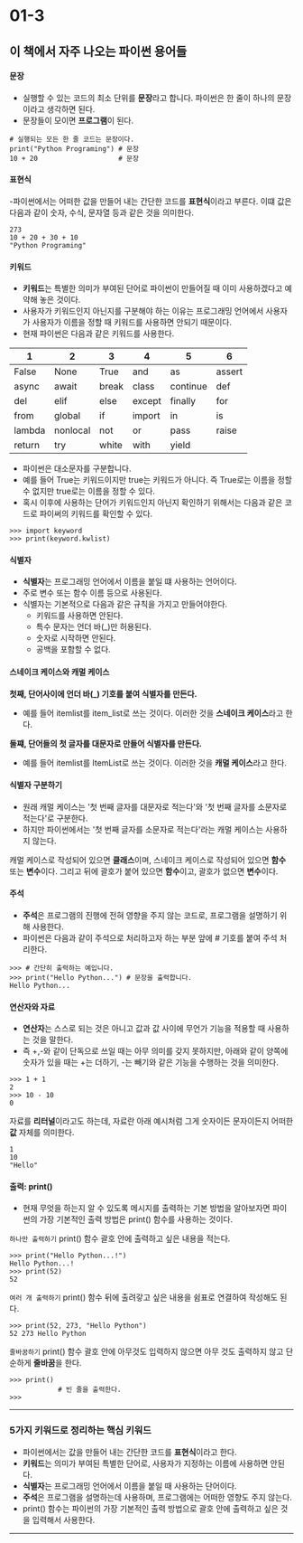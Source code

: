 # 01-3

## 이 책에서 자주 나오는 파이썬 용어들

#### 문장

- 실행할 수 있는 코드의 최소 단위를 **문장**라고 합니다. 파이썬은 한 줄이 하나의 문장이라고 생각하면 된다.
- 문장들이 모이면 **프로그램**이 된다.

```
# 실행되는 모든 한 줄 코드는 문장이다.
print("Python Programing") # 문장
10 + 20                    # 문장
```

#### 표현식

-파이썬에서는 어떠한 값을 만들어 내는 간단한 코드를 **표현식**이라고 부른다. 이떄 값은 다음과 같이 숫자, 수식, 문자열 등과 같은 것을 의미한다.

```
273
10 + 20 + 30 + 10
"Python Programing"
```

#### 키워드

- **키워드**는 특별한 의미가 부여된 단어로 파이썬이 만들어질 때 이미 사용하겠다고 예약해 놓은 것이다.
- 사용자가 키워드인지 아닌지를 구분해야 하는 이유는 프로그래밍 언어에서 사용자가 사용자가 이름을 정할 때 키워드를 사용하면 안되기 때문이다.
- 현재 파이썬은 다음과 같은 키워드를 사용한다.

| 1      | 2        | 3     | 4      | 5        | 6      |
| ------ | -------- | ----- | ------ | -------- | ------ |
| False  | None     | True  | and    | as       | assert |
| async  | await    | break | class  | continue | def    |
| del    | elif     | else  | except | finally  | for    |
| from   | global   | if    | import | in       | is     |
| lambda | nonlocal | not   | or     | pass     | raise  |
| return | try      | white | with   | yield    |        |

- 파이썬은 대소문자를 구분합니다.
- 예를 들어 True는 키워드이지만 true는 키워드가 아니다. 즉 True로는 이름을 정할 수 없지만 true로는 이름을 정할 수 있다.
- 혹시 이후에 사용하는 단어가 키워드인지 아닌지 확인하기 위해서는 다음과 같은 코드로 파이써의 키워드를 확인할 수 있다.

```
>>> import keyword
>>> print(keyword.kwlist)
```

#### 식별자

- **식별자**는 프로그래밍 언어에서 이름을 붙일 떄 사용하는 언어이다.
- 주로 변수 또는 함수 이름 등으로 사용된다.
- 식별자는 기본적으로 다음과 같은 규칙을 가지고 만들어야한다.
  - 키워드를 사용하면 안된다.
  - 특수 문자는 언더 바(\_)만 허용된다.
  - 숫자로 시작하면 안된다.
  - 공백을 포함할 수 없다.

#### 스네이크 케이스와 캐멀 케이스

**첫째, 단어사이에 언더 바(\_) 기호를 붙여 식별자를 만든다.**

- 예를 들어 itemlist를 item_list로 쓰는 것이다. 이러한 것을 **스네이크 케이스**라고 한다.

**둘쨰, 단어들의 첫 글자를 대문자로 만들어 식별자를 만든다.**

- 예를 들어 itemlist를 ItemList로 쓰는 것이다. 이러한 것을 **캐멀 케이스**라고 한다.

#### 식별자 구분하기

- 원래 캐멀 케이스는 '첫 번째 글자를 대문자로 적는다'와 '첫 번째 글자를 소문자로 적는다'로 구분한다.
- 하지만 파이썬에서는 '첫 번째 글자를 소문자로 적는다'라는 캐멀 케이스는 사용하지 않는다.

캐멀 케이스로 작성되어 있으면 **클래스**이며, 스네이크 케이스로 작성되어 있으면 **함수** 또는 **변수**이다.
그리고 뒤에 괄호가 붙어 있으면 **함수**이고, 괄호가 없으면 **변수**이다.

#### 주석

- **주석**은 프로그램의 진행에 전혀 영향을 주지 않는 코드로, 프로그램을 설명하기 위해 사용한다.
- 파이썬은 다음과 같이 주석으로 처리하고자 하는 부분 앞에 # 기호를 붙여 주석 처리한다.

```
>>> # 간단히 출력하는 예입니다.
>>> print("Hello Python...") # 문장을 출력합니다.
Hello Python...
```

#### 연산자와 자료

- **연산자**는 스스로 되는 것은 아니고 값과 값 사이에 무언가 기능을 적용할 때 사용하는 것을 말한다.
- 즉 +,-와 같이 단독으로 쓰일 때는 아무 의미를 갖지 못하지만, 아래와 같이 양쪽에 숫자가 있을 때는 +는 더하기, -는 빼기와 같은 기능을 수행하는 것을 의미한다.

```
>>> 1 + 1
2
>>> 10 - 10
0
```

자료를 **리터널**이라고도 하는데, 자료란 아래 예시처럼 그게 숫자이든 문자이든지 어떠한 **값** 자체를 의미한다.

```
1
10
"Hello"
```

#### 출력: print()

- 현재 무엇을 하는지 알 수 있도록 메시지를 출력하는 기본 방법을 알아보자면 파이썬의 가장 기본적인 출력 방법은 print() 함수를 사용하는 것이다.

`하나만 출력하기`
print() 함수 괄호 안에 출력하고 싶은 내용을 적는다.

```
>>> print("Hello Python...!")
Hello Python...!
>>> print(52)
52
```

`여러 개 출력하기`
print() 함수 뒤에 출려갛고 싶은 내용을 쉼표로 연결하여 작성해도 된다.

```
>>> print(52, 273, "Hello Python")
52 273 Hello Python
```

`줄바꿈하기`
print() 함수 괄호 안에 아무것도 입력하지 않으면 아무 것도 출력하지 않고 단순하게 **줄바꿈**을 한다.

```
>>> print()
            # 빈 줄을 출력한다.
>>>
```

---

### 5가지 키워드로 정리하는 핵심 키워드

- 파이썬에서는 값을 만들어 내는 간단한 코드를 **표현식**이라고 한다.
- **키워드**는 의미가 부여된 특별한 단어로, 사용자가 지정하는 이름에 사용하면 안된다.
- **식별자**는 프로그래밍 언어에서 이름을 붙일 때 사용하는 단어이다.
- **주석**은 프로그램을 설명하는데 사용하며, 프로그램에는 어떠한 영향도 주지 않는다.
- print() 함수는 파이썬의 가장 기본적인 출력 방법으로 괄호 안에 출력하고 싶은 것을 입력해서 사용한다.

---
